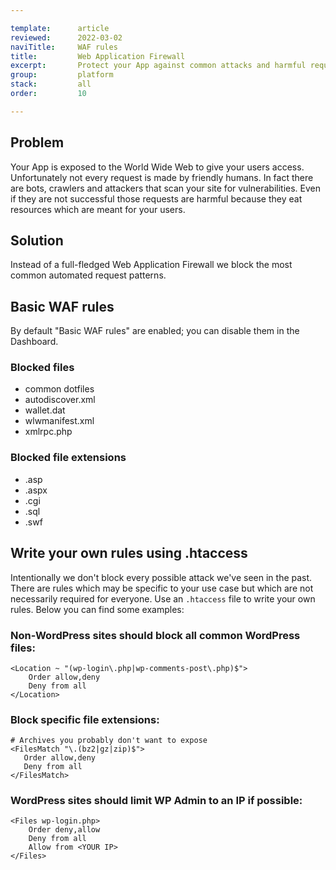 ```yaml
---

template:      article
reviewed:      2022-03-02
naviTitle:     WAF rules
title:         Web Application Firewall
excerpt:       Protect your App against common attacks and harmful requests
group:         platform
stack:         all
order:         10

---
```



## Problem

Your App is exposed to the World Wide Web to give your users access. Unfortunately not every request is made by friendly humans. In fact there are bots, crawlers and attackers that scan your site for vulnerabilities. Even if they are not successful those requests are harmful because they eat resources which are meant for your users.

## Solution

Instead of a full-fledged Web Application Firewall we block the most common automated request patterns.

## Basic WAF rules

By default "Basic WAF rules" are enabled; you can disable them in the Dashboard. 

### Blocked files

* common dotfiles
* autodiscover.xml
* wallet.dat
* wlwmanifest.xml
* xmlrpc.php

### Blocked file extensions

* .asp
* .aspx
* .cgi
* .sql
* .swf


## Write your own rules using .htaccess

Intentionally we don't block every possible attack we've seen in the past. There are rules which may be specific to your use case but which are not necessarily required for everyone.
Use an `.htaccess` file to write your own rules. Below you can find some examples: 

### Non-WordPress sites should block all common WordPress files:

```plain
<Location ~ "(wp-login\.php|wp-comments-post\.php)$">
    Order allow,deny
    Deny from all
</Location>
```

### Block specific file extensions:

```plain
# Archives you probably don't want to expose
<FilesMatch "\.(bz2|gz|zip)$">
   Order allow,deny
   Deny from all
</FilesMatch>
```

### WordPress sites should limit WP Admin to an IP if possible:

```plain
<Files wp-login.php>
    Order deny,allow
    Deny from all
    Allow from <YOUR IP>
</Files>
```
